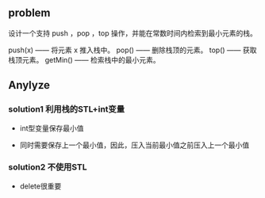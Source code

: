 ## problem
设计一个支持 push ，pop ，top 操作，并能在常数时间内检索到最小元素的栈。

push(x) —— 将元素 x 推入栈中。
pop() —— 删除栈顶的元素。
top() —— 获取栈顶元素。
getMin() —— 检索栈中的最小元素。

## Anylyze
### solution1 利用栈的STL+int变量

- int型变量保存最小值

- 同时需要保存上一个最小值，因此，压入当前最小值之前压入上一个最小值


### solution2 不使用STL

- delete很重要


